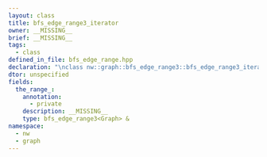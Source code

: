 ```yaml
---
layout: class
title: bfs_edge_range3_iterator
owner: __MISSING__
brief: __MISSING__
tags:
  - class
defined_in_file: bfs_edge_range.hpp
declaration: "\nclass nw::graph::bfs_edge_range3::bfs_edge_range3_iterator;"
dtor: unspecified
fields:
  the_range_:
    annotation:
      - private
    description: __MISSING__
    type: bfs_edge_range3<Graph> &
namespace:
  - nw
  - graph
---
```


